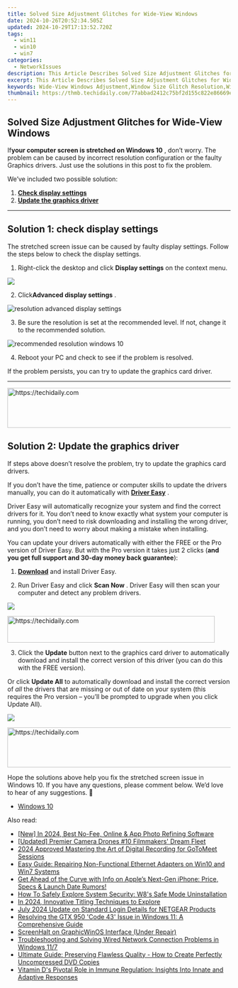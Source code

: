 ```yaml
---
title: Solved Size Adjustment Glitches for Wide-View Windows
date: 2024-10-26T20:52:34.505Z
updated: 2024-10-29T17:13:52.720Z
tags:
  - win11
  - win10
  - win7
categories:
  - NetworkIssues
description: This Article Describes Solved Size Adjustment Glitches for Wide-View Windows
excerpt: This Article Describes Solved Size Adjustment Glitches for Wide-View Windows
keywords: Wide-View Windows Adjustment,Window Size Glitch Resolution,Window Viewing Area Fix,Fixing Wide-View Window Issues,Overcoming Window Distortion Problems,Solving Wide-Window Clarity Challenges,Resolving Size Adaptation for Windows
thumbnail: https://thmb.techidaily.com/77abbad2412c75bf2d155c822e86669e88f9a5dd8a481c4e930fc983fb030e00.jpg
---
```


## Solved Size Adjustment Glitches for Wide-View Windows

 If**your computer screen is stretched on Windows 10** , don’t worry. The problem can be caused by incorrect resolution configuration or the faulty Graphics drivers. Just use the solutions in this post to fix the problem.

We’ve included two possible solution:

1. [**Check display settings**](#solution1)
2. [**Update the graphics driver**](#solution3)

---

## **Solution 1: check display settings**

 The stretched screen issue can be caused by faulty display settings. Follow the steps below to check the display settings.

1) Right-click the desktop and click **Display settings**  on the context menu.

![](https://images.drivereasy.com/wp-content/uploads/2017/11/img_5a17c192b55b7.jpg)

 2) Click**Advanced display settings** .

![resolution advanced display settings](https://images.drivereasy.com/wp-content/uploads/2016/08/resolution-advanced-display-settings-600x564.jpg)

 3) Be sure the resolution is set at the recommended level. If not, change it to the recommended solution.

![recommended resolution windows 10](https://images.drivereasy.com/wp-content/uploads/2016/08/recommended-resolution-windows-10-1-600x561.jpg)

4) Reboot your PC and check to see if the problem is resolved.

If the problem persists, you can try to update the graphics card driver.

---

<!-- affiliate ads begin -->
<a href="https://appsumo.8odi.net/c/5597632/2043593/7443" target="_top" id="2043593">
  <img src="//a.impactradius-go.com/display-ad/7443-2043593" border="0" alt="https://techidaily.com" width="728" height="90"/>
</a>
<img height="0" width="0" src="https://appsumo.8odi.net/i/5597632/2043593/7443" style="position:absolute;visibility:hidden;" border="0" />
<!-- affiliate ads end -->

## **Solution 2: Update the graphics driver**

 If steps above doesn’t resolve the problem, try to update the graphics card drivers.

 If you don’t have the time, patience or computer skills to update the drivers manually, you can do it automatically with **[Driver Easy](https://tools.techidaily.com/drivereasy/download/)**  .

 Driver Easy will automatically recognize your system and find the correct drivers for it. You don’t need to know exactly what system your computer is running, you don’t need to risk downloading and installing the wrong driver, and you don’t need to worry about making a mistake when installing.

 You can update your drivers automatically with either the FREE or the Pro version of Driver Easy. But with the Pro version it takes just 2 clicks (**and you get full support and 30-day money back guarantee**):

 1) **[Download](https://tools.techidaily.com/drivereasy/download/)**   and install Driver Easy.

 2) Run Driver Easy and click **Scan Now** . Driver Easy will then scan your computer and detect any problem drivers.

![](https://images.drivereasy.com/wp-content/uploads/2019/08/image-498.png)

<!-- affiliate ads begin -->
<a href="https://25home.pxf.io/c/5597632/2148648/16836" target="_top" id="2148648">
  <img src="//a.impactradius-go.com/display-ad/16836-2148648" border="0" alt="https://techidaily.com" width="468" height="60"/>
</a>
<img height="0" width="0" src="https://25home.pxf.io/i/5597632/2148648/16836" style="position:absolute;visibility:hidden;" border="0" />
<!-- affiliate ads end -->

 3) Click the **Update** button next to the graphics card driver to automatically download and install the correct version of this driver (you can do this with the FREE version).

 Or click **Update All**  to automatically download and install the correct version of _all_   the drivers that are missing or out of date on your system (this requires the Pro version – you’ll be prompted to upgrade when you click Update All).

![](https://images.drivereasy.com/wp-content/uploads/2019/08/image-499.png)

<!-- affiliate ads begin -->
<a href="https://appsumo.8odi.net/c/5597632/2130870/7443" target="_top" id="2130870">
  <img src="//a.impactradius-go.com/display-ad/7443-2130870" border="0" alt="https://techidaily.com" width="728" height="90"/>
</a>
<img height="0" width="0" src="https://appsumo.8odi.net/i/5597632/2130870/7443" style="position:absolute;visibility:hidden;" border="0" />
<!-- affiliate ads end -->

 Hope the solutions above help you fix the stretched screen issue in Windows 10\. If you have any questions, please comment below. We’d love to hear of any suggestions. 🙂

* [Windows 10](https://tools.techidaily.com/drivereasy/download/)

<ins class="adsbygoogle"
     style="display:block"
     data-ad-format="autorelaxed"
     data-ad-client="ca-pub-7571918770474297"
     data-ad-slot="1223367746"></ins>

<ins class="adsbygoogle"
     style="display:block"
     data-ad-client="ca-pub-7571918770474297"
     data-ad-slot="8358498916"
     data-ad-format="auto"
     data-full-width-responsive="true"></ins>

<span class="atpl-alsoreadstyle">Also read:</span>
<div><ul>
<li><a href="https://fox-helps.techidaily.com/new-in-2024-best-no-fee-online-and-app-photo-refining-software/"><u>[New] In 2024, Best No-Fee, Online & App Photo Refining Software</u></a></li>
<li><a href="https://vp-tips.techidaily.com/updated-premier-camera-drones-10-filmmakers-dream-fleet/"><u>[Updated] Premier Camera Drones #10 Filmmakers' Dream Fleet</u></a></li>
<li><a href="https://desktop-recording.techidaily.com/2024-approved-mastering-the-art-of-digital-recording-for-gotomeet-sessions/"><u>2024 Approved Mastering the Art of Digital Recording for GoToMeet Sessions</u></a></li>
<li><a href="https://network-issues.techidaily.com/easy-guide-repairing-non-functional-ethernet-adapters-on-win10-and-win7-systems/"><u>Easy Guide: Repairing Non-Functional Ethernet Adapters on Win10 and Win7 Systems</u></a></li>
<li><a href="https://tech-recovery.techidaily.com/1722859863847-get-ahead-of-the-curve-with-info-on-apples-next-gen-iphone-price-specs-and-launch-date-rumors/"><u>Get Ahead of the Curve with Info on Apple’s Next-Gen iPhone: Price, Specs & Launch Date Rumors!</u></a></li>
<li><a href="https://network-issues.techidaily.com/how-to-safely-explore-system-security-w8s-safe-mode-uninstallation/"><u>How To Safely Explore System Security: W8's Safe Mode Uninstallation</u></a></li>
<li><a href="https://some-techniques.techidaily.com/in-2024-innovative-titling-techniques-to-explore/"><u>In 2024, Innovative Titling Techniques to Explore</u></a></li>
<li><a href="https://tech-recovery.techidaily.com/july-2024-update-on-standard-login-details-for-netgear-products/"><u>July 2024 Update on Standard Login Details for NETGEAR Products</u></a></li>
<li><a href="https://network-issues.techidaily.com/resolving-the-gtx-950-code-43-issue-in-windows-11-a-comprehensive-guide/"><u>Resolving the GTX 950 'Code 43' Issue in Windows 11: A Comprehensive Guide</u></a></li>
<li><a href="https://network-issues.techidaily.com/screenhalt-on-graphicwinos-interface-under-repair/"><u>ScreenHalt on GraphicWinOS Interface (Under Repair)</u></a></li>
<li><a href="https://network-issues.techidaily.com/troubleshooting-and-solving-wired-network-connection-problems-in-windows-117/"><u>Troubleshooting and Solving Wired Network Connection Problems in Windows 11/7</u></a></li>
<li><a href="https://some-approaches.techidaily.com/ultimate-guide-preserving-flawless-quality-how-to-create-perfectly-uncompressed-dvd-copies/"><u>Ultimate Guide: Preserving Flawless Quality - How to Create Perfectly Uncompressed DVD Copies</u></a></li>
<li><a href="https://network-issues.techidaily.com/vitamin-ds-pivotal-role-in-immune-regulation-insights-into-innate-and-adaptive-responses/"><u>Vitamin D's Pivotal Role in Immune Regulation: Insights Into Innate and Adaptive Responses</u></a></li>
</ul></div>


